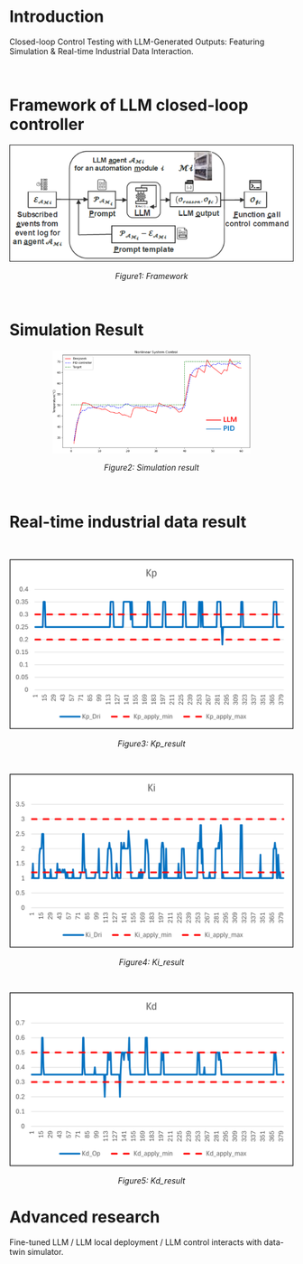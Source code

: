 # Introduction
Closed-loop Control Testing with LLM-Generated Outputs: Featuring Simulation & Real-time Industrial Data Interaction. 


<br>  <!-- 这是空行间隔 -->

# Framework of LLM closed-loop controller
<div align="center">
  <img src="images/Framework.png" alt="Framework" style="width: 700px; height: auto;"/>

  *Figure1: Framework*
</div>

<br>  <!-- 这是空行间隔 -->

# Simulation Result
<div align="center">
  <img src="images/Simulation.png" alt="Simulation Results" style="max-width: 70%; height: auto;"/>

  *Figure2: Simulation result*
</div>
<br>  <!-- 这是空行间隔 -->

# Real-time industrial data result
<br>  <!-- 这是空行间隔 -->

<div align="center">
  <img src="images/Kp_result.png" alt="Kp_result" style="width: 550px; height: auto;"/>

  *Figure3: Kp_result*
</div>


<br>  <!-- 这是空行间隔 -->

<div align="center">
  <img src="images/Ki_result.png" alt="Ki_result" style="width: 550px; height: auto;"/>
  
  *Figure4: Ki_result*
</div>


<br>  <!-- 这是空行间隔 -->


<div align="center">
  <img src="images/Kd_result.png" alt="Kd_result" style="width: 550px; height: auto;"/>
  
  *Figure5: Kd_result*
</div>

# Advanced research
Fine-tuned LLM / LLM local deployment / LLM control interacts with data-twin simulator.

<br>  <!-- 这是空行间隔 -->
